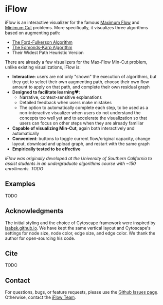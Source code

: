 # iFlow

iFlow is an interactive visualizer for the famous [Maximum Flow](https://en.wikipedia.org/wiki/Maximum_flow_problem) and [Minimum Cut](https://en.wikipedia.org/wiki/Minimum_cut) problems. More specifically, it visualizes three algorithms based on augmenting path:
- [The Ford-Fulkerson Algorithm](https://en.wikipedia.org/wiki/Ford%E2%80%93Fulkerson_algorithm)
- [The Edmonds-Karp Algorithm](https://en.wikipedia.org/wiki/Edmonds%E2%80%93Karp_algorithm)
- Their Widest Path Heuristic Version

There are already a few visualizers for the Max-Flow Min-Cut problem, unlike existing visualizations, iFlow is:
- **Interactive**: users are not only "shown" the execution of algorithms, but they get to select their own augmenting path, choose their own flow amount to apply on that path, and complete their own residual graph
- **Designed to facilitate learning**❤️:
  - Narrative, context-sensitive explanations
  - Detailed feedback when users make mistakes
  - The option to automatically complete each step, to be used as a non-interactive visualizer when users do not understand the concepts too well yet and to accelerate the visualization so that users can focus on other steps when they are already familiar
- **Capable of visualizing Min-Cut**, again both interactively and automatically
- **Convenient**: buttons to toggle current flow/original capacity, change layout, download and upload graph, and restart with the same graph
- **Empirically tested to be effective**

*iFlow was originally developed at the University of Southern California to assist students in an undergraduate algorithms course with ~150 enrollments. TODO*

## Examples
TODO

## Acknowledgments
The initial styling and the choice of Cytoscape framework were inspired by [isabek.github.io](https://github.com/isabek/isabek.github.io). We have kept the same vertical layout and Cytoscape's settings for node size, node color, edge size, and edge color. We thank the author for open-sourcing his code.

## Cite
TODO

## Contact
For questions, bugs, or feature requests, please use the [Github Issues page](https://github.com/Maxflow-Visualization/iFlow/issues). Otherwise, contact the [iFlow Team](mailto:ymy@apache.org).